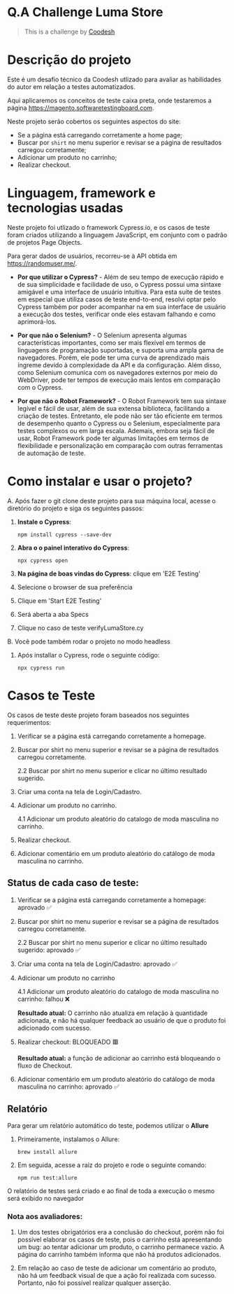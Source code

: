 # Q.A Challenge Luma Store
>  This is a challenge by [Coodesh](https://coodesh.com/)

# Descrição do projeto
Este é um desafio técnico da Coodesh utlizado para avaliar as habilidades do autor em relação a testes automatizados.

Aqui aplicaremos os conceitos de teste caixa preta, onde testaremos a página https://magento.softwaretestingboard.com. 

Neste projeto serão cobertos os seguintes aspectos do site: 
- Se a página está carregando corretamente a home page;
- Buscar por `shirt` no menu superior e revisar se a página de resultados carregou corretamente;
- Adicionar um produto no carrinho;
- Realizar checkout.

# Linguagem, framework e tecnologias usadas
Neste projeto foi utlizado o framework Cypress.io, e os casos de teste foram criados utilizando a linguagem JavaScript, em conjunto com o padrão de projetos Page Objects.

Para gerar dados de usuários, recorreu-se à API obtida em https://randomuser.me/.

- **Por que utilizar o Cypress?** - Além de seu tempo de execução rápido e de sua simplicidade e facilidade de uso, o Cypress possui uma sintaxe amigável e uma interface de usuário  intuitiva. Para esta suite de testes em especial que utiliza  casos de teste end-to-end, resolvi optar pelo Cypress também por poder acompanhar na  em sua interface de usuário a execução dos testes, verificar onde eles estavam falhando e como aprimorá-los. 

- **Por que não o Selenium?** - O Selenium apresenta algumas características importantes, como ser mais flexível em termos de linguagens de programação suportadas, e suporta uma ampla gama de navegadores. Porém, ele pode ter uma curva de aprendizado mais íngreme devido à complexidade da API e da configuração. Além disso, como Selenium comunica com os navegadores externos por meio do WebDriver, pode ter tempos de execução mais lentos em comparação com o Cypress.

- **Por que não o  Robot Framework?** - O Robot Framework tem sua sintaxe legível e fácil de usar, além de sua extensa biblioteca, facilitando a criação de testes. Entretanto, ele pode não ser tão eficiente em termos de desempenho quanto o Cypress ou o Selenium, especialmente para testes complexos ou em larga escala. Ademais, embora seja fácil de usar, Robot Framework pode ter algumas limitações em termos de flexibilidade e personalização em comparação com outras ferramentas de automação de teste.

# Como instalar e usar o projeto?

A. Após fazer o git clone deste projeto para sua máquina local, acesse o diretório do projeto e siga os seguintes passos: 

1. **Instale o Cypress**: 

    `npm install cypress --save-dev`

2. **Abra o o painel interativo do Cypress**: 

    `npx cypress open`

3. **Na página de boas vindas do Cypress**: clique em 'E2E Testing'

4. Selecione o browser de sua preferência

5. Clique em 'Start E2E Testing'

6. Será aberta a aba Specs

7. Clique no caso de teste verifyLumaStore.cy 


B. Você pode também rodar o projeto no modo headless

1. Após installar o Cypress, rode o seguinte código:

    `npx cypress run`


# Casos te Teste

Os casos de teste deste projeto foram baseados nos seguintes requerimentos: 

1. Verificar se a página está carregando corretamente a homepage.

2. Buscar por shirt no menu superior e revisar se a página de resultados carregou corretamente. 
    
    2.2 Buscar por shirt no menu superior e clicar no último resultado sugerido. 

3. Criar uma conta na tela de Login/Cadastro.

4. Adicionar um produto no carrinho.

    4.1 Adicionar um produto aleatório do catalogo de moda masculina no carrinho.

5. Realizar checkout.

6. Adicionar comentário em um produto aleatório do catálogo de moda masculina no carrinho.

## Status de cada caso de teste: 
1. Verificar se a página está carregando corretamente a homepage: aprovado ✅

2. Buscar por shirt no menu superior e revisar se a página de resultados carregou corretamente. 
    
    2.2 Buscar por shirt no menu superior e clicar no último resultado sugerido: aprovado ✅

3. Criar uma conta na tela de Login/Cadastro: aprovado ✅

4. Adicionar um produto no carrinho

    4.1 Adicionar um produto aleatório do catalogo de moda masculina no carrinho: falhou ❌

    **Resultado atual:** O carrinho não atualiza em relação à quantidade adicionada, e não há qualquer feedback ao usuário de que o produto foi adicionado com sucesso.

5. Realizar checkout: BLOQUEADO 🟥

    **Resultado atual:** a função de adicionar ao carrinho está bloqueando o fluxo de Checkout.

6. Adicionar comentário em um produto aleatório do catálogo de moda masculina no carrinho: aprovado ✅


## Relatório

Para gerar um relatório automático do teste, podemos utilizar o **Allure** 

1. Primeiramente, instalamos o Allure: 

    `brew install allure`

2. Em seguida, acesse a raiz do projeto e rode o seguinte comando: 

    `npm run test:allure`

O relatório de testes será criado e ao final de toda a execução o mesmo será exibido no navegador

### Nota aos avaliadores: 

1. Um dos testes obrigatórios era a conclusão do checkout, porém não foi possível elaborar os casos de teste, pois o carrinho está apresentando um bug: ao tentar adicionar um produto, o carrinho permanece vazio. A página do carrinho também informa que não há produtos adicionados. 

2. Em relação ao caso de teste de adicionar um comentário ao produto, não há um feedback visual de que a ação foi realizada com sucesso. Portanto, não foi possível realizar qualquer asserção. 


